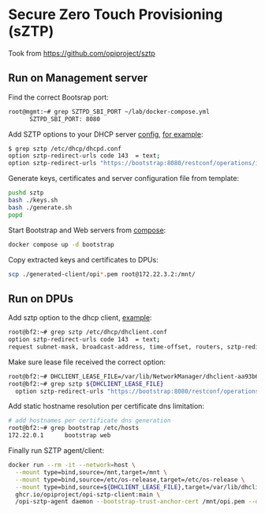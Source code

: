 # Secure Zero Touch Provisioning (sZTP)

Took from <https://github.com/opiproject/sztp>

## Run on Management server

Find the correct Bootsrap port:

```bash
root@mgmt:~# grep SZTPD_SBI_PORT ~/lab/docker-compose.yml
      SZTPD_SBI_PORT: 8080
```

Add SZTP options to your DHCP server [config](./hardware/mgmt/fs/etc/dhcp/dhcpd.conf), [for example](https://github.com/opiproject/lab/blob/519485bc141ae8dfcf10e9fb5b844e0fda76c915/hardware/mgmt/fs/etc/dhcp/dhcpd.conf#L14-L15):

```bash
$ grep sztp /etc/dhcp/dhcpd.conf
option sztp-redirect-urls code 143  = text;
option sztp-redirect-urls "https://bootstrap:8080/restconf/operations/ietf-sztp-bootstrap-server:get-bootstrapping-data";
```

Generate keys, certificates and server configuration file from template:

```bash
pushd sztp
bash ./keys.sh
bash ./generate.sh
popd
```

Start Bootstrap and Web servers from [compose](./docker-compose.yml):

```bash
docker compose up -d bootstrap
```

Copy extracted keys and certificates to DPUs:

```bash
scp ./generated-client/opi*.pem root@172.22.3.2:/mnt/
```

## Run on DPUs

Add sztp option to the dhcp client, [example](https://github.com/opiproject/sztp/blob/main/dhcp/dhclient.conf):

```bash
root@bf2:~# grep sztp /etc/dhcp/dhclient.conf
option sztp-redirect-urls code 143  = text;
request subnet-mask, broadcast-address, time-offset, routers, sztp-redirect-urls,
```

Make sure lease file received the correct option:

```bash
root@bf2:~# DHCLIENT_LEASE_FILE=/var/lib/NetworkManager/dhclient-aa93b667-6aac-3804-91e9-4958e07fdb2f-oob_net0.lease
root@bf2:~# grep sztp ${DHCLIENT_LEASE_FILE}
  option sztp-redirect-urls "https://bootstrap:8080/restconf/operations/ietf-sztp-bootstrap-server:get-bootstrapping-data";
```

Add static hostname resolution per certificate dns limitation:

```bash
# add hostnames per certificate dns generation
root@bf2:~# grep bootstrap /etc/hosts
172.22.0.1      bootstrap web
```

Finally run SZTP agent/client:

```bash
docker run --rm -it --network=host \
  --mount type=bind,source=/mnt,target=/mnt \
  --mount type=bind,source=/etc/os-release,target=/etc/os-release \
  --mount type=bind,source=${DHCLIENT_LEASE_FILE},target=/var/lib/dhclient/dhclient.leases \
  ghcr.io/opiproject/opi-sztp-client:main \
  /opi-sztp-agent daemon --bootstrap-trust-anchor-cert /mnt/opi.pem --device-end-entity-cert /mnt/opi_cert.pem --device-private-key /mnt/opi_private_key.pem
```
